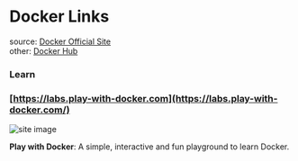 # Docker Links

source: [Docker Official Site](https://docker.com)<br>
other:  [Docker Hub](https://hub.docker.com/)

### Learn

### [https://labs.play-with-docker.com](https://labs.play-with-docker.com/)
![site image](https://galaxyproject.github.io/training-material/topics/admin/images/docker_whale.png)

__Play with Docker__: A simple, interactive and fun playground to learn Docker.
